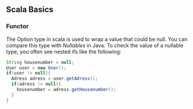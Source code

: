 ## Scala Basics 
### Functor
The Option type in scala is used to wrap a value that could be null. You can compare
this type with _Nullables_ in Java. To check the value of a nullable type, you often see
nested ifs like the following:
```Java
String housenumber = null;
User user = new User();
if(user != null){
  Adress adress = user.getAdress();
  if(adress != null){
    housenumber = adress.getHousenumber();
  }
}
```
